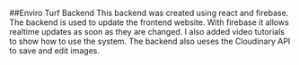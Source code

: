 ##Enviro Turf Backend
This backend was created using react and firebase. The backend is used to update the frontend website. With firebase it allows realtime updates as soon as they are changed. I also added video tutorials to show how to use the system. The backend also ueses the Cloudinary API to save and edit images.
